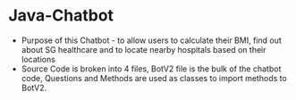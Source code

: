 # Java-Chatbot
- Purpose of this Chatbot - to allow users to calculate their BMI, find out about SG healthcare and to locate nearby hospitals based on their locations
- Source Code is broken into 4 files, BotV2 file is the bulk of the chatbot code, Questions and Methods are used as classes to import methods to BotV2.
